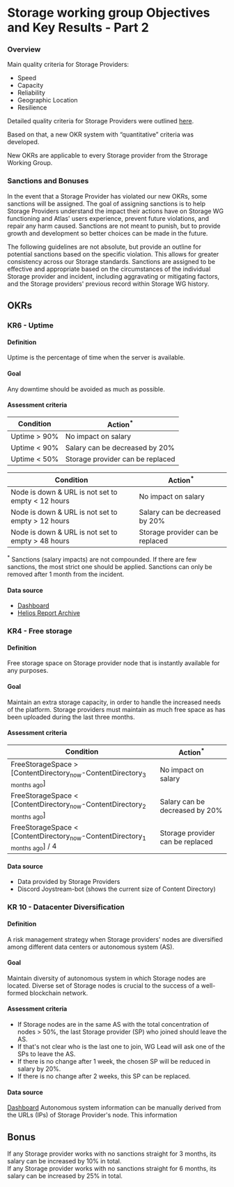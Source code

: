 # Storage working group Objectives and Key Results - Part 2

### Overview

Main quality criteria for Storage Providers:
- Speed
- Capacity
- Reliability
- Geographic Location
- Resilience

Detailed quality criteria for Storage Providers were outlined [here](https://github.com/Joystream/community-repo/blob/master/governance/Storage_WG_OKR.md).

Based on that, a new OKR system with “quantitative” criteria was developed. 

New OKRs are applicable to every Storage provider from the Strorage Working Group.

### Sanctions and Bonuses 

In the event that a Storage Provider has violated our new OKRs, some sanctions will be assigned. The goal of assigning sanctions is to help Storage Providers understand the impact their actions have on Storage WG functioning and Atlas' users experience, prevent future violations, and repair any harm caused. Sanctions are not meant to punish, but to provide growth and development so better choices can be made in the future.

The following guidelines are not absolute, but provide an outline for potential sanctions based on the specific violation. This allows for greater consistency across our Storage standards. Sanctions are assigned to be effective and appropriate based on the circumstances of the individual Storage provider and incident, including aggravating or mitigating factors, and the Storage providers' previous record within Storage WG history.

## OKRs

### KR6 - Uptime

#### Definition

Uptime is the percentage of time when the server is available.

#### Goal 

Any downtime should be avoided as much as possible.

#### Assessment criteria

| Condition          | Action<sup>*</sup>                             |
| ------------------ | --------------------------------------------- |
| Uptime > 90%               | No impact on salary                     |
| Uptime < 90%               | Salary can be decreased by 20%          |
| Uptime < 50%               | Storage provider can be replaced        |


| Condition                                                   | Action<sup>*</sup>              |
| ----------------------------------------------------------- | -------------------------------------- |
| Node is down & URL is not set to empty < 12 hours  | No impact on salary                    |
| Node is down & URL is not set to empty > 12 hours  | Salary can be decreased by 20%      |
| Node is down & URL is not set to empty > 48 hours  | Storage provider can be replaced     |

<sup>*</sup> Sanctions (salary impacts) are not compounded. If there are few sanctions, the most strict one should be applied.
Sanctions can only be removed after 1 month from the incident.

#### Data source

- [Dashboard](http://194.163.131.85:3000/d/pIinMgN7k/joystream-monitoring?orgId=1&refresh=10s&from=now-7d&to=now) 
- [Helios Report Archive](https://joystreamstats.live/static/helios/)

### KR4 - Free storage

#### Definition

Free storage space on Storage provider node that is instantly available for any purposes.

#### Goal 

Maintain an extra storage capacity, in order to handle the increased needs of the platform.
Storage providers must maintain as much free space as has been uploaded during the last three months.

#### Assessment criteria

| Condition                                                                        | Action<sup>*</sup>              |
| ------------------------------------------------------------------------------- | -------------------------------------- |
| FreeStorageSpace  > [ContentDirectory<sub>now</sub>-ContentDirectory<sub>3 months ago</sub>]           | No impact on salary                    |
| FreeStorageSpace  < [ContentDirectory<sub>now</sub>-ContentDirectory<sub>2 months ago</sub>]           | Salary can be decreased by 20%      |
| FreeStorageSpace  < [ContentDirectory<sub>now</sub>-ContentDirectory<sub>1 months ago</sub>] / 4   |  Storage provider can be replaced     |                                        |
 
 
 #### Data source

- Data provided by Storage Providers
- Discord Joystream-bot (shows the current size of Content Directory)

### KR 10 - Datacenter Diversification 

#### Definition

A risk management strategy when Storage providers' nodes are diversified among different data centers or autonomous system (AS).

#### Goal 

Maintain diversity of autonomous system in which Storage nodes are located. Diverse set of Storage nodes is crucial to the success of a well-formed blockchain network.

#### Assessment criteria

- If Storage nodes are in the same AS with the total concentration of nodes > 50%, the last Storage provider (SP) who joined should leave the AS. 
- If that's not clear who is the last one to join, WG Lead will ask one of the SPs to leave the AS. 
- If there is no change after 1 week, the chosen SP will be reduced in salary by 20%. 
- If there is no change after 2 weeks, this SP can be replaced.  

 #### Data source

[Dashboard](http://194.163.131.85:3000/d/pIinMgN7k/joystream-monitoring?orgId=1&refresh=10s&from=now-7d&to=now) 
Autonomous system information can be manually derived from the URLs (IPs) of Storage Provider's node. This information 

## Bonus

If any Storage provider works with no sanctions straight for 3 months, its salary can be increased by 10% in total.  
If any Storage provider works with no sanctions straight for 6 months, its salary can be increased by 25% in total.   

